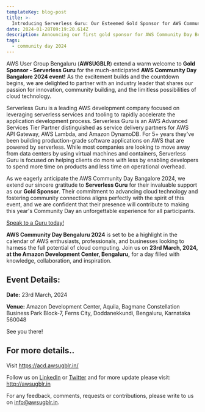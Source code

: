 ```yaml
---
templateKey: blog-post
title: >-
  Introducing Serverless Guru: Our Esteemed Gold Sponsor for AWS Community Day Bangalore 2024!
date: 2024-01-28T09:19:20.614Z
description: Announcing our first gold sponsor for AWS Community Day Bengaluru 2024.
tags:
  - community day 2024
---
```


AWS User Group Bengaluru (**AWSUGBLR**) extend a warm welcome to **Gold Sponsor - Serverless Guru** for the much-anticipated **AWS Community Day Bangalore 2024 event!** As the excitement builds and the countdown begins, we are delighted to partner with an industry leader that shares our passion for innovation, community building, and the limitless possibilities of cloud technology.

Serverless Guru is a leading AWS development company focused on leveraging serverless services and tooling to rapidly accelerate the application development process. Serverless Guru is an AWS Advanced Services Tier Partner distinguished as service delivery partners for AWS API Gateway, AWS Lambda, and Amazon DynamoDB. For 5+ years they've been building production-grade software applications on AWS that are powered by serverless. While most companies are looking to move away from data centers by using virtual machines and containers, Serverless Guru is focused on helping clients do more with less by enabling developers to spend more time on products and less time on operational overhead.

As we eagerly anticipate the AWS Community Day Bangalore 2024, we extend our sincere gratitude to **Serverless Guru** for their invaluable support as our **Gold Sponsor**. Their commitment to advancing cloud technology and fostering community connections aligns perfectly with the spirit of this event, and we are confident that their presence will contribute to making this year's Community Day an unforgettable experience for all participants.

[Speak to a Guru today!](https://serverlessguru.com/contact)

**AWS Community Day Bengaluru 2024** is set to be a highlight in the calendar of AWS enthusiasts, professionals, and businesses looking to harness the full potential of cloud computing. Join us on **23rd March, 2024, at the Amazon Development Center, Bengaluru,** for a day filled with knowledge, collaboration, and inspiration.

## Event Details:

**Date:** 23rd March, 2024

**Venue:** Amazon Development Center, Aquila, Bagmane Constellation Business Park Block-7, Ferns City, Doddanekkundi, Bengaluru, Karnataka 560048

See you there!

## For more details..

Visit  <https://acd.awsugblr.in/>

Follow us on [LinkedIn](https://www.linkedin.com/in/awsugblr/) or [Twitter](https://twitter.com/awsugblr) and for more update please visit: <http://awsugblr.in>

For any feedback, comments, requests or contributions, please write to us on [info@awsugblr.in](<mailto: info@awsugblr.in>).